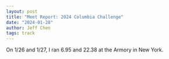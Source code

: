 ```yaml
---
layout: post
title: "Meet Report: 2024 Columbia Challenge"
date: "2024-01-28"
author: Jeff Chen
tags: track
---
```


On 1/26 and 1/27, I ran 6.95 and 22.38 at the Armory in New York.
